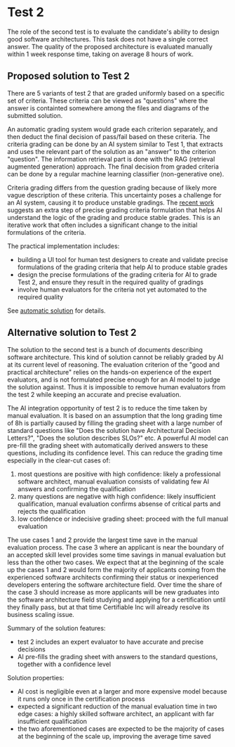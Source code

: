 # Test 2

The role of the second test is to evaluate the candidate's ability to design good software architectures. This task does not have a single correct answer. The quality of the proposed architecture is evaluated manually within 1 week response time, taking on average 8 hours of work.


## Proposed solution to Test 2

There are 5 variants of test 2 that are graded uniformly based on a specific set of criteria. These criteria can be viewed as "questions" where the answer is containted somewhere among the files and diagrams of the submitted solution.

An automatic grading system would grade each criterion separately, and then deduct the final decision of pass/fail based on these criteria. The criteria grading can be done by an AI system similar to Test 1, that extracts and uses the relevant part of the solution as an "answer" to the criterion "question". The information retrieval part is done with the RAG (retrieval augmented generation) approach. The final decision from graded criteria can be done by a regular machine learning classifier (non-generative one).

Criteria grading differs from the question grading because of likely more vague description of these criteria. This uncertainty poses a challenge for an AI system, causing it to produce unstable gradings. The [recent work](../references.md#llm-validators) suggests an extra step of precise grading criteria formulation that helps AI understand the logic of the grading and produce stable grades. This is an iterative work that often includes a significant change to the initial formulations of the criteria.

The practical implementation includes:

- building a UI tool for human test designers to create and validate precise formulations of the grading criteria that help AI to produce stable grades
- design the precise formulations of the grading criteria for AI to grade Test 2, and ensure they result in the required quality of gradings
- involve human evaluators for the criteria not yet automated to the required quality

See [automatic solution](./automatic-solution.md) for details.



## Alternative solution to Test 2

The solution to the second test is a bunch of documents describing software architecture. This kind of solution cannot be reliably graded by AI at its current level of reasoning. The evaluation criterion of the "good and practical architecture" relies on the hands-on experience of the expert evaluators, and is not formulated precise enough for an AI model to judge the solution against. Thus it is impossible to remove human evaluators from the test 2 while keeping an accurate and precise evaluation.

The AI integration opportunity of test 2 is to reduce the time taken by manual evaluation. It is based on an assumption that the long grading time of 8h is partially caused by filling the grading sheet with a large number of standard questions like "Does the solution have Architectural Decision Letters?", "Does the solution describes SLOs?" etc. A powerful AI model can pre-fill the grading sheet with automatically derived answers to these questions, including its confidence level. This can reduce the grading time especially in the clear-cut cases of:

1. most questions are positive with high confidence: likely a professional software architect, manual evaluation consists of validating few AI answers and confirming the qualification
2. many questions are negative with high confidence: likely insufficient qualification, manual evaluation confirms absense of critical parts and rejects the qualification
3. low confidence or indecisive grading sheet: proceed with the full manual evaluation

The use cases 1 and 2 provide the largest time save in the manual evaluation process. The case 3 where an applicant is near the boundary of an accepted skill level provides some time savings in manual evaluation but less than the other two cases. We expect that at the beginning of the scale up the cases 1 and 2 would form the majority of applicants coming from the experienced software architects confirming their status or inexperienced developers entering the software architecture field. Over time the share of the case 3 should increase as more applicants will be new graduates into the software architecture field studying and applying for a certification until they finally pass, but at that time Certifiable Inc will already resolve its business scaling issue.

Summary of the solution features:

- test 2 includes an expert evaluator to have accurate and precise decisions
- AI pre-fills the grading sheet with answers to the standard questions, together with a confidence level

Solution properties:

- AI cost is negligible even at a larger and more expensive model because it runs only once in the certification process
- expected a significant reduction of the manual evaluation time in two edge cases: a highly skilled software architect, an applicant with far insufficient qualification
- the two aforementioned cases are expected to be the majority of cases at the beginning of the scale up, improving the average time saved
